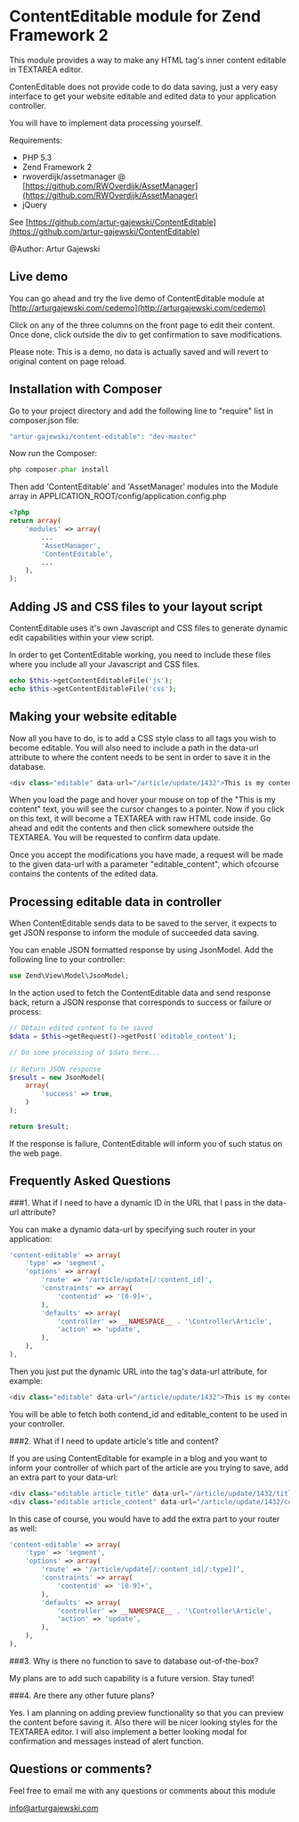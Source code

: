 # ContentEditable module for Zend Framework 2

This module provides a way to make any HTML tag's inner content editable in TEXTAREA editor.

ContenEditable does not provide code to do data saving, just a very easy interface to get your website editable and edited data to your application controller.

You will have to implement data processing yourself.


Requirements:

- PHP 5.3
- Zend Framework 2
- rwoverdijk/assetmanager @ [https://github.com/RWOverdijk/AssetManager](https://github.com/RWOverdijk/AssetManager)
- jQuery

See [https://github.com/artur-gajewski/ContentEditable](https://github.com/artur-gajewski/ContentEditable)

@Author: Artur Gajewski


## Live demo

You can go ahead and try the live demo of ContentEditable module at [http://arturgajewski.com/cedemo](http://arturgajewski.com/cedemo)

Click on any of the three columns on the front page to edit their content. Once done, click outside the div to get confirmation to save modifications.

Please note: This is a demo, no data is actually saved and will revert to original content on page reload.


## Installation with Composer

Go to your project directory and add the following line to "require" list in composer.json file:

```php
"artur-gajewski/content-editable": "dev-master"
```

Now run the Composer:

```php
php composer.phar install
```

Then add 'ContentEditable' and 'AssetManager' modules into the Module array in APPLICATION_ROOT/config/application.config.php

```php
<?php
return array(
    'modules' => array(
        ...
        'AssetManager',
        'ContentEditable',
        ...
    ),
);
```


## Adding JS and CSS files to your layout script

ContentEditable uses it's own Javascript and CSS files to generate dynamic edit capabilities within your view script.

In order to get ContentEditable working, you need to include these files where you include all your Javascript and CSS files.

```php
echo $this->getContentEditableFile('js');
echo $this->getContentEditableFile('css');
```


## Making your website editable

Now all you have to do, is to add a CSS style class to all tags you wish to become editable. You will also need to include a path in the data-url attribute
to where the content needs to be sent in order to save it in the database.

```php
<div class="editable" data-url="/article/update/1432">This is my content</div>
```

When you load the page and hover your mouse on top of the "This is my content" text, you will see the cursor changes to a pointer. Now if you click on this text, it will become a TEXTAREA with raw HTML code inside. Go ahead and edit the contents and then click somewhere outside the TEXTAREA. You will be requested to confirm data update.

Once you accept the modifications you have made, a request will be made to the given data-url with a parameter "editable_content", which ofcourse contains the contents of the edited data.


## Processing editable data in controller

When ContentEditable sends data to be saved to the server, it expects to get JSON response to inform the module of succeeded data saving.

You can enable JSON formatted response by using JsonModel. Add the following line to your controller:

```php
use Zend\View\Model\JsonModel;
```

In the action used to fetch the ContentEditable data and send response back, return a JSON response that corresponds to success or failure or process:

```php
// Obtain edited content to be saved
$data = $this->getRequest()->getPost('editable_content');

// Do some processing of $data here...
        
// Return JSON response
$result = new JsonModel(
    array(
        'success' => true,
    )
); 

return $result;
```

If the response is failure, ContentEditable will inform you of such status on the web page.


## Frequently Asked Questions


###1. What if I need to have a dynamic ID in the URL that I pass in the data-url attribute?

You can make a dynamic data-url by specifying such router in your application:

```php
'content-editable' => array(
    'type' => 'segment',
    'options' => array(
        'route' => '/article/update[/:content_id]',
        'constraints' => array(
            'contentid' => '[0-9]+',
        ),
        'defaults' => array(
            'controller' => __NAMESPACE__ . '\Controller\Article',
            'action' => 'update',
        ),
    ),
),
```

Then you just put the dynamic URL into the tag's data-url attribute, for example:

```php
<div class="editable" data-url="/article/update/1432">This is my content</div>
```

You will be able to fetch both contend_id and editable_content to be used in your controller.


###2. What if I need to update article's title and content?

If you are using ContentEditable for example in a blog and you want to inform your controller of which part of the
article are you trying to save, add an extra part to your data-url:

```php
<div class="editable article_title" data-url="/article/update/1432/title">This is my article title</div>
<div class="editable article_content" data-url="/article/update/1432/content">This is my article content</div>
```

In this case of course, you would have to add the extra part to your router as well:

```php
'content-editable' => array(
    'type' => 'segment',
    'options' => array(
        'route' => '/article/update[/:content_id[/:type]]',
        'constraints' => array(
            'contentid' => '[0-9]+',
        ),
        'defaults' => array(
            'controller' => __NAMESPACE__ . '\Controller\Article',
            'action' => 'update',
        ),
    ),
),
```


###3. Why is there no function to save to database out-of-the-box?

My plans are to add such capability is a future version. Stay tuned!


###4. Are there any other future plans?

Yes. I am planning on adding preview functionality so that you can preview the content before saving it. Also there will be nicer looking styles for the TEXTAREA editor. I will also implement a better looking modal for confirmation and messages instead of alert function.


## Questions or comments?

Feel free to email me with any questions or comments about this module

[info@arturgajewski.com](mailto:info@arturgajewski.com)
